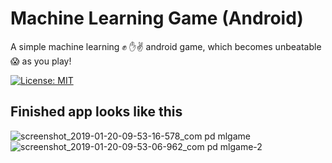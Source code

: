# Machine Learning Game (Android)

A simple machine learning ✊ ✋✌️ android game, which becomes unbeatable 😱 as you play!

[![License: MIT](https://img.shields.io/badge/License-MIT-yellow.svg)](https://opensource.org/licenses/MIT)

## Finished app looks like this
![screenshot_2019-01-20-09-53-16-578_com pd mlgame](https://user-images.githubusercontent.com/41565823/51437119-dde72d80-1c99-11e9-8685-58ff09f02a99.jpg)
![screenshot_2019-01-20-09-53-06-962_com pd mlgame-2](https://user-images.githubusercontent.com/41565823/51437120-dde72d80-1c99-11e9-9709-0e53fc7e7676.jpg)
